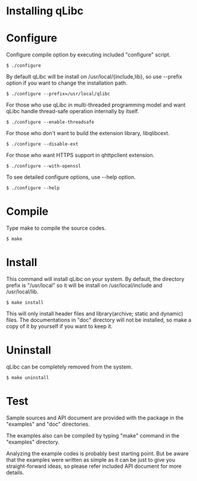 Installing qLibc
================

Configure
=========

Configure compile option by executing included "configure" script.

```
$ ./configure
```

By default qLibc will be install on /usr/local/{include,lib}, so use --prefix option if you want to change the installation path.

```
$ ./configure --prefix=/usr/local/qlibc
```

For those who use qLibc in multi-threaded programming model and want qLibc handle thread-safe operation internally by itself.

```
$ ./configure --enable-threadsafe
```

For those who don't want to build the extension library, libqlibcext.

```
$ ./configure --disable-ext
```

For those who want HTTPS support in qhttpclient extension.

```
$ ./configure --with-openssl
```

To see detailed configure options, use --help option.

```
$ ./configure --help
```

Compile
=======

Type make to compile the source codes.

```
$ make
```

Install
=======

This command will install qLibc on your system. By default, the directory prefix is "/usr/local" so it will be install on /usr/local/include and /usr/local/lib.

```
$ make install
```

This will only install header files and library(archive; static and dynamic) files.
The documentations in "doc" directory will not be installed, so make a copy of it by yourself if you want to keep it.

Uninstall
=========

qLibc can be completely removed from the system.

```
$ make uninstall
```

Test
====

Sample sources and API document are provided with the package in the "examples" and "doc" directories.

The examples also can be compiled by typing "make" command in the "examples" directory.

Analyzing the example codes is probably best starting point.
But be aware that the examples were written as simple as it can be just to give you straight-forward ideas, so please refer included API document for more details.
